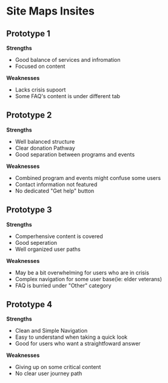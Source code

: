 # Site Maps Insites

## Prototype 1
**Strengths**
* Good balance of services and infromation
* Focused on content
  
**Weaknesses**
* Lacks crisis supoort
* Some FAQ's content is under different tab

## Prototype 2
**Strengths**
* Well balanced structure
* Clear donation Pathway
* Good separation between programs and events

**Weaknesses**
* Combined program and events might confuse some users
* Contact information not featured
* No dedicated "Get help" button

## Prototype 3
**Strengths**
* Comperhensive content is covered
* Good seperation
* Well organized user paths

**Weaknesses**
* May be a bit overwhelming for users who are in crisis
* Complex navigation for some user base(ie: elder veterans)
* FAQ is burried under "Other" category

## Prototype 4
**Strengths**
* Clean and Simple Navigation
* Easy to understand when taking a quick look
* Good for users who want a straightfoward answer
  
**Weaknesses**
* Giving up on some critical content
* No clear user journey path
